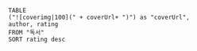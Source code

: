 

```dataview
TABLE 
("![coverimg|100](" + coverUrl+ ")") as "coverUrl",
author, rating
FROM "독서"
SORT rating desc

```

